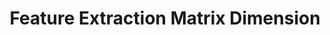 ---
title: "Feature Extraction Matrix Dimension"

categories: ['']

tags: ['Feature', 'Extraction', 'Matrix', 'Dimension']

arwords: 'حجم مصفوفة الخصائص المستخرجة'

arexps: []

enwords: ['Feature Extraction Matrix Dimension']

enexps: []

arlexicons: 'ح'

enlexicons: 'F'

authors: ['Ruqayya Roshdy']

translators: ['']

citations: 'تطبيقات الذكاء الاصطناعي في خدمة اللغة العربية'

sources: 'مركز الملك عبدالله بن عبدالعزيز الدولي لخدمة اللغة العربية'

word: "true"

slug: ""
---